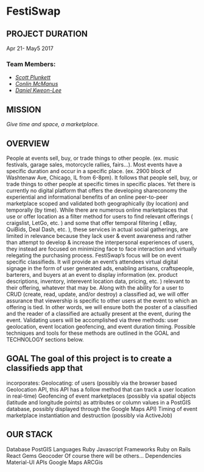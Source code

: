 # FestiSwap 

## PROJECT DURATION
Apr 21- May5 2017

### Team Members:
* [*Scott Plunkett*](https://github.com/iamretiform)
* [*Conlin McManus*](https://github.com/conlinmcmanus)
* [*Daniel Kweon-Lee*](https://github.com/dkweonlee)


## MISSION
*Give time and space, a marketplace.*

## OVERVIEW 
People at events sell, buy, or trade things to other people.  (ex.
music festivals, garage sales, motorcycle rallies, fairs...). Most events have a
specific duration and occur in a specific place. (ex. 2900 block of Washtenaw
Ave, Chicago, IL from 6-8pm).   It follows that people sell, buy, or trade
things to other people at specific times in specific places.  Yet there is
currently no digital platform that offers the developing shareconomy the
experiential and informational benefits of an online peer-to-peer marketplace
scoped and validated both geographically (by location) and temporally (by time).
While there are numerous online marketplaces that use or offer location as a
filter method for users to find relevant offerings ( craigslist, LetGo, etc. )
and some that offer temporal filtering ( eBay, QuiBids, Deal Dash, etc. ), these
services in actual social gatherings, are limited in relevance because they lack
user & event awareness and rather than attempt to develop & increase the
interpersonal experiences of users, they instead are focused on minimizing face
to face interaction and virtually relegating the purchasing process.
FestiSwap’s focus will be on event specific classifieds.  It will provide an
event’s attendees virtual digital signage in the form of user generated ads,
enabling artisans, craftspeople, barterers, and buyers at an event to display
information (ex. product descriptions, inventory, interevent location data,
pricing, etc. ) relevant to their offering, whatever that may be.  Along with
the ability for a user to CRUD  (create, read, update, and/or destroy) a
classified ad, we will offer assurance that viewership is specific to other
users at the event to which an offering is tied.  In other words, we will ensure
both the poster of a classified and the reader of a classified are actually
present at the event, during the event.  Validating users will be accomplished
via three methods: user geolocation, event location geofencing, and event
duration timing.  Possible techniques and tools for these methods are outlined
in the GOAL and TECHNOLOGY sections below.

## GOAL The goal of this project is to create a classifieds app that
incorporates: Geolocating: of users (possibly via the browser based Geolocation
API, this API has a follow method that can track a user location in real-time)
Geofencing of event marketplaces (possibly via spatial objects (latitude and
longitude points) as attributes or column values in a PostGIS database, possibly
displayed through the Google Maps API) Timing of event marketplace instantiation
and destruction (possibly via ActiveJob)



## OUR STACK 
Database
PostGIS
Languages
Ruby
Javascript
Frameworks
Ruby on Rails
React
Gems
Geocoder
Of course there will be others...
Dependencies
Material-UI
APIs
Google Maps
ARCGis





